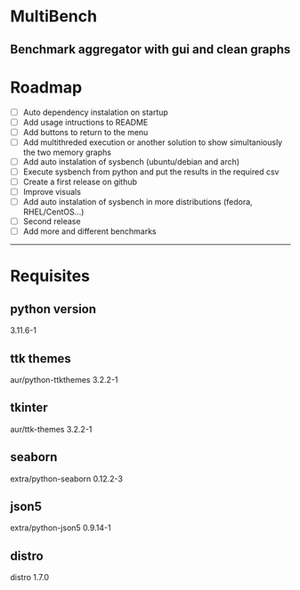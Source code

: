# MultiBench
Benchmark aggregator with gui and clean graphs
---
# Roadmap

- [ ] Auto dependency instalation on startup
- [ ] Add usage intructions to README
- [ ] Add buttons to return to the menu
- [ ] Add multithreded execution or another solution to show simultaniously the two memory graphs
- [ ] Add auto instalation of sysbench (ubuntu/debian and arch)
- [ ] Execute sysbench from python and put the results in the required csv
- [ ] Create a first release on github
- [ ] Improve visuals
- [ ] Add auto instalation of sysbench in more distributions (fedora, RHEL/CentOS...)
- [ ] Second release
- [ ] Add more and different benchmarks

---
# Requisites

## python version
3.11.6-1

## ttk themes
aur/python-ttkthemes 3.2.2-1

## tkinter
aur/ttk-themes 3.2.2-1

## seaborn
extra/python-seaborn 0.12.2-3

## json5
extra/python-json5 0.9.14-1

## distro
distro 1.7.0
